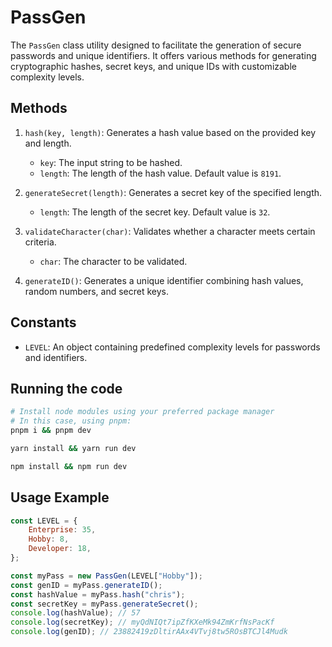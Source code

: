# **PassGen**

The `PassGen` class utility designed to facilitate the generation of secure passwords and unique identifiers. It offers various methods for generating cryptographic hashes, secret keys, and unique IDs with customizable complexity levels.



## Methods

1. `hash(key, length)`: Generates a hash value based on the provided key and length.

    - `key`: The input string to be hashed.
    - `length`: The length of the hash value. Default value is `8191`.

2. `generateSecret(length)`: Generates a secret key of the specified length.

    - `length`: The length of the secret key. Default value is `32`.

3. `validateCharacter(char)`: Validates whether a character meets certain criteria.

    - `char`: The character to be validated.

4. `generateID()`: Generates a unique identifier combining hash values, random numbers, and secret keys.

## Constants

-   `LEVEL`: An object containing predefined complexity levels for passwords and identifiers.

## Running the code

```bash
# Install node modules using your preferred package manager
# In this case, using pnpm:
pnpm i && pnpm dev
```

```bash
yarn install && yarn run dev
```

```bash
npm install && npm run dev
```
## Usage Example

```javascript
const LEVEL = {
    Enterprise: 35,
    Hobby: 8,
    Developer: 18,
};

const myPass = new PassGen(LEVEL["Hobby"]);
const genID = myPass.generateID();
const hashValue = myPass.hash("chris");
const secretKey = myPass.generateSecret();
console.log(hashValue); // 57
console.log(secretKey); // myQdNIQt7ipZfKXeMk94ZmKrfNsPacKf
console.log(genID); // 23882419zDltirAAx4VTvj8tw5ROsBTCJl4Mudk
```
